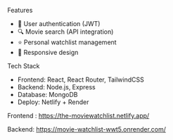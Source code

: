 Features
- 🔐 User authentication (JWT)
- 🔍 Movie search (API integration)
- ⭐ Personal watchlist management
- 📱 Responsive design

Tech Stack
- Frontend: React, React Router, TailwindCSS
- Backend: Node.js, Express
- Database: MongoDB
- Deploy: Netlify + Render


Frontend : https://the-moviewatchlist.netlify.app/

Backend: https://movie-watchlist-wwt5.onrender.com/
